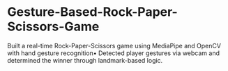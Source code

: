 # Gesture-Based-Rock-Paper-Scissors-Game
Built a real-time Rock-Paper-Scissors game using MediaPipe and OpenCV with hand gesture recognition• Detected player gestures via webcam and determined the winner through landmark-based logic.
